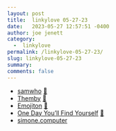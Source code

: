 ```yaml
---
layout: post
title:  linkylove 05-27-23
date:   2023-05-27 12:57:51 -0400
author: joe jenett
category:
  -  linkylove
permalink: /linkylove-05-27-23/
slug: linkylove-05-27-23
summary: 
comments: false
---
```

<ul class="linkylove">
	<li><a title="samwho" href="https://samwho.dev/">samwho</a> <a href="https://pinboard.in/u:tscheer">📌</a></li>
	<li><a title="Themby" href="https://themby.neocities.org/">Themby</a> <a href="https://pinboard.in/u:veronique">📌</a></li>
	<li><a title="Emojiton" href="https://emojiton.com/">Emojiton</a> <a href="https://pinboard.in/u:roger">📌</a></li>
	<li><a title="One Day You’ll Find Yourself" href="https://www.onedayyoullfindyourself.com/">One Day You’ll Find Yourself</a> <a href="https://pinboard.in/u:pmigdal">📌</a></li>
	<li><a title="simone.computer" href="https://simone.computer/">simone.computer</a></li>
</ul>

<a style="display:none;" href="https://brid.gy/publish/mastodon"><small>(cross-posted to mastodon)</small></a>